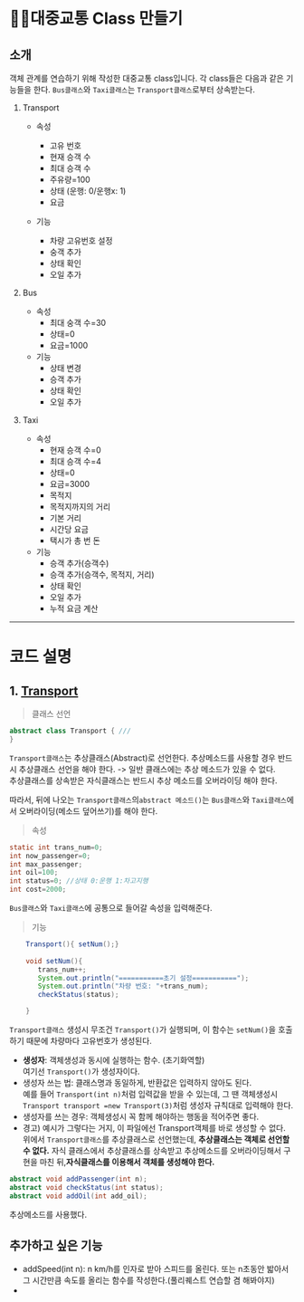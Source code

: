 # 🚌🚖대중교통 Class 만들기  

## 소개
객체 관계를 연습하기 위해 작성한 대중교통 class입니다. 각 class들은 다음과 같은 기능들을 한다.
`Bus클래스`와 `Taxi클래스`는 `Transport클래스`로부터 상속받는다. 
1. Transport
    * 속성
      * 고유 번호 
      * 현재 승객 수
      * 최대 승객 수
      * 주유량=100
      * 상태 (운행: 0/운행x: 1) 
      * 요금

    * 기능
      * 차량 고유번호 설정
      * 숭객 추가
      * 상태 확인
      * 오일 추가

2. Bus
    * 속성
      * 최대 숭객 수=30
      * 상태=0
      * 요금=1000
    * 기능
      * 상태 변경
      * 승객 추가
      * 상태 확인 
      * 오일 추가

3. Taxi
   * 속성
     * 현재 승객 수=0
     * 최대 승객 수=4
     * 상태=0
     * 요금=3000
     * 목적지
     * 목적지까지의 거리
     * 기본 거리
     * 시간당 요금
     * 택시가 총 번 돈
   * 기능
     * 승객 추가(승객수)
     * 승객 추가(승객수, 목적지, 거리)
     * 상태 확인
     * 오일 추가
     * 누적 요금 계산

---

# 코드 설명
## 1. [Transport](https://github.com/Hiluxy/Bus_prac/blob/master/src/Bus.java)
>클래스 선언  
```java
abstract class Transport { ///
}
```
`Transport클래스`는 추상클래스(Abstract)로 선언한다. 추상메소드를 사용할 경우 반드시
추상클래스 선언을 해야 한다. -> 일반 클래스에는 추상 메소드가 있을 수 없다.  
추상클래스를 상속받은 자식클래스는 반드시 추상 메소드를 오버라이딩 해야 한다.  
  
따라서, 뒤에 나오는 `Transport클래스`의`abstract 메소드()`는 `Bus클래스`와 `Taxi클래스`에서 
오버라이딩(메소드 덮어쓰기)를 해야 한다. 
> 속성
```java  
static int trans_num=0;
int now_passenger=0;
int max_passenger;
int oil=100;
int status=0; //상태 0:운행 1:차고지행
int cost=2000;
```
`Bus클래스`와 `Taxi클래스`에 공통으로 들어갈 속성을 입력해준다.

> 기능  
```java
    Transport(){ setNum();}
        
    void setNum(){
       trans_num++;
       System.out.println("===========초기 설정===========");
       System.out.println("차량 번호: "+trans_num);
       checkStatus(status);

    }
```  
`Transport클래스` 생성시 무조건 `Transport()`가 실행되며, 이 함수는 `setNum()`을
호출하기 때문에 차량마다 고유번호가 생성된다.

* **생성자**: 객체생성과 동시에 실행하는 함수. (초기화역할)  
여기선 `Transport()`가 생성자이다.   
* 생성자 쓰는 법: 클래스명과 동일하게, 반환값은 입력하지 않아도 된다.  
예를 들어 `Transport(int n)`처럼 입력값을 받을 수 있는데, 그 땐 객체생성시 `Transport transport
=new Transport(3)`처럼 생성자 규칙대로 입력해야 한다.
* 생성자를 쓰는 경우: 객체생성시 꼭 함께 해야하는 행동을 적어주면 좋다.
* 경고) 예시가 그렇다는 거지, 이 파일에선 Transport객체를 바로 생성할 수 없다.
위에서 `Transport클래스`를 추상클래스로 선언했는데, **추상클래스는 객체로 선언할 수 없다.**
자식 클래스에서 추상클래스를 상속받고 추상메소드를 오버라이딩해서 구현을 마친 뒤,**자식클래스를 이용해서 객체를 생성해야 한다.**



```java
abstract void addPassenger(int n);
abstract void checkStatus(int status);
abstract void addOil(int add_oil);
```  
추상메소드를 사용했다. 
## 추가하고 싶은 기능
* addSpeed(int n): n km/h를 인자로 받아 스피드를 올린다. 
또는 n초동안 밟아서 그 시간만큼 속도를 올리는 함수를 작성한다.(풀리퀘스트 연습할 겸 해봐야지)
* 